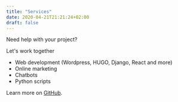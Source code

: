 ```yaml
---
title: "Services"
date: 2020-04-21T21:21:24+02:00
draft: false
---
```


Need help with your project? 

Let's work together

* Web development (Wordpress, HUGO, Django, React and more)
* Online marketing
* Chatbots
* Python scripts

Learn more on [GitHub](https://github.com/ithinksodigital).


